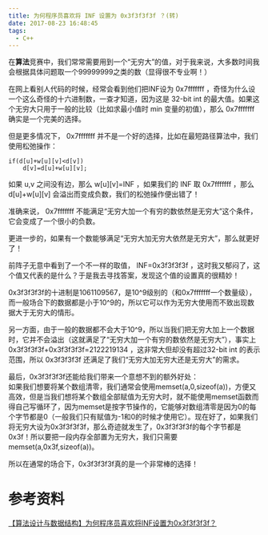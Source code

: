 ```yaml
---
title: 为何程序员喜欢将 INF 设置为 0x3f3f3f3f ？(转)
date: 2017-08-23 16:48:45
tags:
  - C++
---
```

在**算法**竞赛中，我们常常需要用到一个“无穷大”的值，对于我来说，大多数时间我会根据具体问题取一个99999999之类的数（显得很不专业啊！）

在网上看别人代码的时候，经常会看到他们把INF设为 0x7fffffff ，奇怪为什么设一个这么奇怪的十六进制数，一查才知道，因为这是 32-bit int 的最大值。如果这个无穷大只用于一般的比较（比如求最小值时 min 变量的初值），那么 0x7fffffff 确实是一个完美的选择。

但是更多情况下， 0x7fffffff 并不是一个好的选择，比如在最短路径算法中，我们使用松弛操作：
```
if(d[u]+w[u][v]<d[v]) 
    d[v]=d[u]+w[u][v];
```
如果 u,v 之间没有边，那么 w[u][v]=INF ，如果我们的 INF 取 0x7fffffff ，那么 d[u]+w[u][v] 会溢出而变成负数，我们的松弛操作便出错了！

准确来说， 0x7fffffff 不能满足“无穷大加一个有穷的数依然是无穷大”这个条件，它会变成了一个很小的负数。

更进一步的，如果有一个数能够满足“无穷大加无穷大依然是无穷大”，那么就更好了！

前阵子无意中看到了一个不一样的取值， INF=0x3f3f3f3f ，这时我又郁闷了，这个值又代表的是什么？于是我去寻找答案，发现这个值的设置真的很精妙！

0x3f3f3f3f的十进制是1061109567，是10^9级别的（和0x7fffffff一个数量级），而一般场合下的数据都是小于10^9的，所以它可以作为无穷大使用而不致出现数据大于无穷大的情形。 

另一方面，由于一般的数据都不会大于10^9，所以当我们把无穷大加上一个数据时，它并不会溢出（这就满足了“无穷大加一个有穷的数依然是无穷大”），事实上 0x3f3f3f3f+0x3f3f3f3f=2122219134 ，这非常大但却没有超过32-bit int 的表示范围，所以 0x3f3f3f3f 还满足了我们“无穷大加无穷大还是无穷大”的需求。

最后，0x3f3f3f3f还能给我们带来一个意想不到的额外好处：   
如果我们想要将某个数组清零，我们通常会使用memset(a,0,sizeof(a))，方便又高效，但是当我们想将某个数组全部赋值为无穷大时，就不能使用memset函数而得自己写循环了，因为memset是按字节操作的，它能够对数组清零是因为0的每个字节都是0（一般我们只有赋值为-1和0的时候才使用它）。现在好了，如果我们将无穷大设为0x3f3f3f3f，那么奇迹就发生了，0x3f3f3f3f的每个字节都是0x3f！所以要把一段内存全部置为无穷大，我们只需要memset(a,0x3f,sizeof(a))。

所以在通常的场合下，0x3f3f3f3f真的是一个非常棒的选择！

# 参考资料
[【算法设计与数据结构】为何程序员喜欢将INF设置为0x3f3f3f3f？](http://blog.csdn.net/jiange_zh/article/details/50198097)